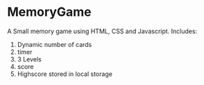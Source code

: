 # MemoryGame
A Small memory game using HTML, CSS and Javascript. 
Includes:
1. Dynamic number of cards
2. timer
3. 3 Levels
4. score
5. Highscore stored in local storage
